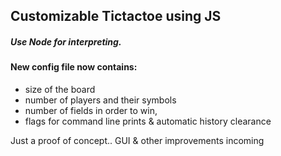 ## Customizable Tictactoe using JS
##### Use Node for interpreting. 

#### New config file now contains: 
  - size of the board
  - number of players and their symbols
  - number of fields in order to win,
  - flags for command line prints & automatic history clearance

Just a proof of concept.. GUI & other improvements incoming
